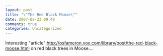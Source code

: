 ```yaml
---
layout: post
title: "\"The Red Black Moose\""
date: 2007-08-23 09:48
comments: true
categories: Uncategorized
---
```

Interesting "article":http://osfameron.vox.com/library/post/the-red-black-moose.html on red black trees in Moose....
